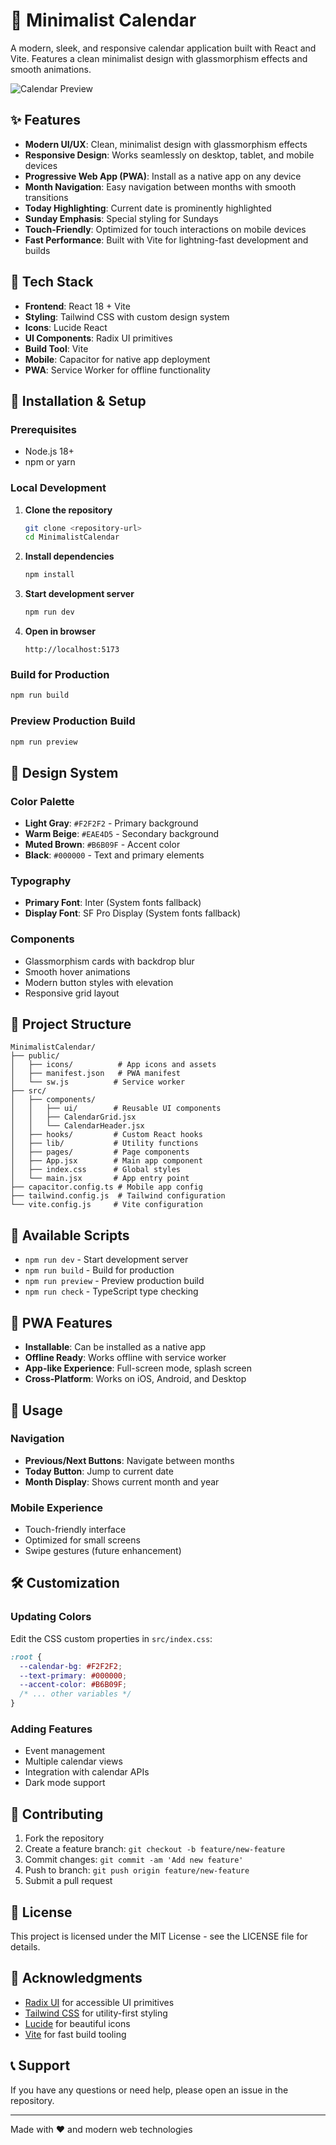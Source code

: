 # 📅 Minimalist Calendar

A modern, sleek, and responsive calendar application built with React and Vite. Features a clean minimalist design with glassmorphism effects and smooth animations.

![Calendar Preview](public/icons/calendar-icon.svg)

## ✨ Features

- **Modern UI/UX**: Clean, minimalist design with glassmorphism effects
- **Responsive Design**: Works seamlessly on desktop, tablet, and mobile devices
- **Progressive Web App (PWA)**: Install as a native app on any device
- **Month Navigation**: Easy navigation between months with smooth transitions
- **Today Highlighting**: Current date is prominently highlighted
- **Sunday Emphasis**: Special styling for Sundays
- **Touch-Friendly**: Optimized for touch interactions on mobile devices
- **Fast Performance**: Built with Vite for lightning-fast development and builds

## 🚀 Tech Stack

- **Frontend**: React 18 + Vite
- **Styling**: Tailwind CSS with custom design system
- **Icons**: Lucide React
- **UI Components**: Radix UI primitives
- **Build Tool**: Vite
- **Mobile**: Capacitor for native app deployment
- **PWA**: Service Worker for offline functionality

## 📱 Installation & Setup

### Prerequisites

- Node.js 18+ 
- npm or yarn

### Local Development

1. **Clone the repository**
   ```bash
   git clone <repository-url>
   cd MinimalistCalendar
   ```

2. **Install dependencies**
   ```bash
   npm install
   ```

3. **Start development server**
   ```bash
   npm run dev
   ```

4. **Open in browser**
   ```
   http://localhost:5173
   ```

### Build for Production

```bash
npm run build
```

### Preview Production Build

```bash
npm run preview
```

## 🎨 Design System

### Color Palette
- **Light Gray**: `#F2F2F2` - Primary background
- **Warm Beige**: `#EAE4D5` - Secondary background
- **Muted Brown**: `#B6B09F` - Accent color
- **Black**: `#000000` - Text and primary elements

### Typography
- **Primary Font**: Inter (System fonts fallback)
- **Display Font**: SF Pro Display (System fonts fallback)

### Components
- Glassmorphism cards with backdrop blur
- Smooth hover animations
- Modern button styles with elevation
- Responsive grid layout

## 📂 Project Structure

```
MinimalistCalendar/
├── public/
│   ├── icons/          # App icons and assets
│   ├── manifest.json   # PWA manifest
│   └── sw.js          # Service worker
├── src/
│   ├── components/
│   │   ├── ui/        # Reusable UI components
│   │   ├── CalendarGrid.jsx
│   │   └── CalendarHeader.jsx
│   ├── hooks/         # Custom React hooks
│   ├── lib/           # Utility functions
│   ├── pages/         # Page components
│   ├── App.jsx        # Main app component
│   ├── index.css      # Global styles
│   └── main.jsx       # App entry point
├── capacitor.config.ts # Mobile app config
├── tailwind.config.js  # Tailwind configuration
└── vite.config.js     # Vite configuration
```

## 🔧 Available Scripts

- `npm run dev` - Start development server
- `npm run build` - Build for production
- `npm run preview` - Preview production build
- `npm run check` - TypeScript type checking

## 📱 PWA Features

- **Installable**: Can be installed as a native app
- **Offline Ready**: Works offline with service worker
- **App-like Experience**: Full-screen mode, splash screen
- **Cross-Platform**: Works on iOS, Android, and Desktop

## 🎯 Usage

### Navigation
- **Previous/Next Buttons**: Navigate between months
- **Today Button**: Jump to current date
- **Month Display**: Shows current month and year

### Mobile Experience
- Touch-friendly interface
- Optimized for small screens
- Swipe gestures (future enhancement)

## 🛠️ Customization

### Updating Colors
Edit the CSS custom properties in `src/index.css`:

```css
:root {
  --calendar-bg: #F2F2F2;
  --text-primary: #000000;
  --accent-color: #B6B09F;
  /* ... other variables */
}
```

### Adding Features
- Event management
- Multiple calendar views
- Integration with calendar APIs
- Dark mode support

## 🤝 Contributing

1. Fork the repository
2. Create a feature branch: `git checkout -b feature/new-feature`
3. Commit changes: `git commit -am 'Add new feature'`
4. Push to branch: `git push origin feature/new-feature`
5. Submit a pull request

## 📄 License

This project is licensed under the MIT License - see the LICENSE file for details.

## 🙏 Acknowledgments

- [Radix UI](https://www.radix-ui.com/) for accessible UI primitives
- [Tailwind CSS](https://tailwindcss.com/) for utility-first styling
- [Lucide](https://lucide.dev/) for beautiful icons
- [Vite](https://vitejs.dev/) for fast build tooling

## 📞 Support

If you have any questions or need help, please open an issue in the repository.

---

Made with ❤️ and modern web technologies